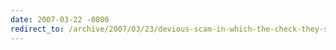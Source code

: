 ```yaml
---
date: 2007-03-22 -0800
redirect_to: /archive/2007/03/23/devious-scam-in-which-the-check-they-send-you-clears.aspx/
---
```

